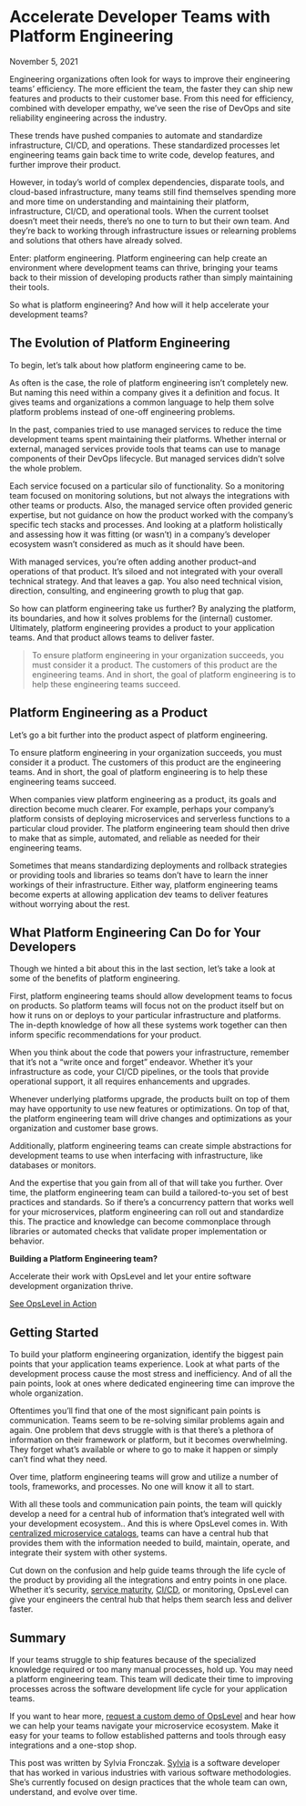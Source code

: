 # Accelerate Developer Teams with Platform Engineering

November 5, 2021

Engineering organizations often look for ways to improve their engineering teams’ efficiency. The more efficient the team, the faster they can ship new features and products to their customer base. From this need for efficiency, combined with developer empathy, we’ve seen the rise of DevOps and site reliability engineering across the industry.

These trends have pushed companies to automate and standardize infrastructure, CI/CD, and operations. These standardized processes let engineering teams gain back time to write code, develop features, and further improve their product.

However, in today’s world of complex dependencies, disparate tools, and cloud-based infrastructure, many teams still find themselves spending more and more time on understanding and maintaining their platform, infrastructure, CI/CD, and operational tools. When the current toolset doesn’t meet their needs, there’s no one to turn to but their own team. And they’re back to working through infrastructure issues or relearning problems and solutions that others have already solved.

Enter: platform engineering. Platform engineering can help create an environment where development teams can thrive, bringing your teams back to their mission of developing products rather than simply maintaining their tools.

So what is platform engineering? And how will it help accelerate your development teams?

## The Evolution of Platform Engineering

To begin, let’s talk about how platform engineering came to be.

As often is the case, the role of platform engineering isn’t completely new. But naming this need within a company gives it a definition and focus. It gives teams and organizations a common language to help them solve platform problems instead of one-off engineering problems.

In the past, companies tried to use managed services to reduce the time development teams spent maintaining their platforms. Whether internal or external, managed services provide tools that teams can use to manage components of their DevOps lifecycle. But managed services didn’t solve the whole problem.

Each service focused on a particular silo of functionality. So a monitoring team focused on monitoring solutions, but not always the integrations with other teams or products. Also, the managed service often provided generic expertise, but not guidance on how the product worked with the company’s specific tech stacks and processes. And looking at a platform holistically and assessing how it was fitting (or wasn’t) in a company’s developer ecosystem wasn’t considered as much as it should have been.

With managed services, you’re often adding another product–and operations of that product. It’s siloed and not integrated with your overall technical strategy. And that leaves a gap. You also need technical vision, direction, consulting, and engineering growth to plug that gap.

So how can platform engineering take us further? By analyzing the platform, its boundaries, and how it solves problems for the (internal) customer. Ultimately, platform engineering provides a product to your application teams. And that product allows teams to deliver faster.

> To ensure platform engineering in your organization succeeds, you must consider it a product. The customers of this product are the engineering teams. And in short, the goal of platform engineering is to help these engineering teams succeed.

## Platform Engineering as a Product

Let’s go a bit further into the product aspect of platform engineering.

To ensure platform engineering in your organization succeeds, you must consider it a product. The customers of this product are the engineering teams. And in short, the goal of platform engineering is to help these engineering teams succeed.

When companies view platform engineering as a product, its goals and direction become much clearer. For example, perhaps your company’s platform consists of deploying microservices and serverless functions to a particular cloud provider. The platform engineering team should then drive to make that as simple, automated, and reliable as needed for their engineering teams.

Sometimes that means standardizing deployments and rollback strategies or providing tools and libraries so teams don’t have to learn the inner workings of their infrastructure. Either way, platform engineering teams become experts at allowing application dev teams to deliver features without worrying about the rest.

## What Platform Engineering Can Do for Your Developers

Though we hinted a bit about this in the last section, let’s take a look at some of the benefits of platform engineering.

First, platform engineering teams should allow development teams to focus on products. So platform teams will focus not on the product itself but on how it runs on or deploys to your particular infrastructure and platforms. The in-depth knowledge of how all these systems work together can then inform specific recommendations for your product.

When you think about the code that powers your infrastructure, remember that it’s not a “write once and forget” endeavor. Whether it’s your infrastructure as code, your CI/CD pipelines, or the tools that provide operational support, it all requires enhancements and upgrades.

Whenever underlying platforms upgrade, the products built on top of them may have opportunity to use new features or optimizations. On top of that, the platform engineering team will drive changes and optimizations as your organization and customer base grows.

Additionally, platform engineering teams can create simple abstractions for development teams to use when interfacing with infrastructure, like databases or monitors.

And the expertise that you gain from all of that will take you further. Over time, the platform engineering team can build a tailored-to-you set of best practices and standards. So if there’s a concurrency pattern that works well for your microservices, platform engineering can roll out and standardize this. The practice and knowledge can become commonplace through libraries or automated checks that validate proper implementation or behavior.

**Building a Platform Engineering team?**

Accelerate their work with OpsLevel and let your entire software development organization thrive.

[See OpsLevel in Action](https://opslevel.wistia.com/medias/7hly72v4ev)

## Getting Started

To build your platform engineering organization, identify the biggest pain points that your application teams experience. Look at what parts of the development process cause the most stress and inefficiency. And of all the pain points, look at ones where dedicated engineering time can improve the whole organization.

Oftentimes you’ll find that one of the most significant pain points is communication. Teams seem to be re-solving similar problems again and again. One problem that devs struggle with is that there’s a plethora of information on their framework or platform, but it becomes overwhelming. They forget what’s available or where to go to make it happen or simply can’t find what they need.

Over time, platform engineering teams will grow and utilize a number of tools, frameworks, and processes. No one will know it all to start.

With all these tools and communication pain points, the team will quickly develop a need for a central hub of information that’s integrated well with your development ecosystem.. And this is where OpsLevel comes in. With [centralized microservice catalogs](http://www.opslevel.com/microservice-catalog/), teams can have a central hub that provides them with the information needed to build, maintain, operate, and integrate their system with other systems.

Cut down on the confusion and help guide teams through the life cycle of the product by providing all the integrations and entry points in one place. Whether it’s security, [service maturity](http://www.opslevel.com/blog/service-maturity-opslevel/), [CI/CD](http://www.opslevel.com/blog/jenkins-octopus-github-actions-integrate-CI-CD-pipelines-with-opslevel/), or monitoring, OpsLevel can give your engineers the central hub that helps them search less and deliver faster.

## Summary

If your teams struggle to ship features because of the specialized knowledge required or too many manual processes, hold up. You may need a platform engineering team. This team will dedicate their time to improving processes across the software development life cycle for your application teams.

If you want to hear more, [request a custom demo of OpsLevel](http://www.opslevel.com/request-demo/) and hear how we can help your teams navigate your microservice ecosystem. Make it easy for your teams to follow established patterns and tools through easy integrations and a one-stop shop.

This post was written by Sylvia Fronczak. [Sylvia](https://sylviafronczak.com/) is a software developer that has worked in various industries with various software methodologies. She’s currently focused on design practices that the whole team can own, understand, and evolve over time.
